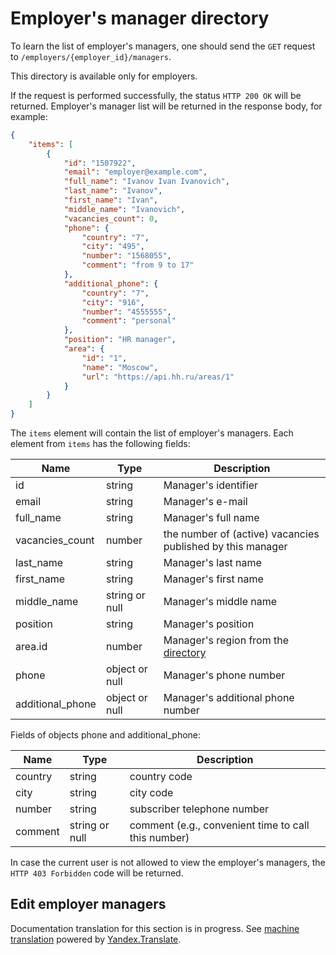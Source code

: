 # Employer's manager directory

To learn the list of employer's managers, one should send the `GET` request to
`/employers/{employer_id}/managers`.

This directory is available only for employers.

If the request is performed successfully, the status `HTTP 200 OK` will be
returned. Employer's manager list will be returned in the response body, for
example:

```json
{
    "items": [
        {
            "id": "1507922",
            "email": "employer@example.com",
            "full_name": "Ivanov Ivan Ivanovich",
            "last_name": "Ivanov",
            "first_name": "Ivan",
            "middle_name": "Ivanovich",
            "vacancies_count": 0,
            "phone": {
                "country": "7",
                "city": "495",
                "number": "1568055",
                "comment": "from 9 to 17"
            },
            "additional_phone": {
                "country": "7",
                "city": "916",
                "number": "4555555",
                "comment": "personal"
            },
            "position": "HR manager",
            "area": {
                "id": "1",
                "name": "Moscow",
                "url": "https://api.hh.ru/areas/1"
            }
        }
    ]
}
```

The `items` element will contain the list of employer's managers.
Each element from `items` has the following fields:

 Name             | Type   | Description
------------------|--------|-----------------------------------------------------------
 id               | string | Manager's identifier
 email            | string | Manager's e-mail
 full_name        | string | Manager's full name
 vacancies_count  | number | the number of (active) vacancies published by this manager
 last_name | string | Manager's last name
 first_name | string | Manager's first name
 middle_name | string or null | Manager's middle name
 position | string | Manager's position
 area.id | number | Manager's region from the [directory](areas.md)
 phone | object or null | Manager's phone number
 additional_phone | object or null | Manager's additional phone number

 Fields of objects phone and additional_phone:

 Name | Type | Description
 --- | --- | ---
 country | string | country code
 city | string | city code
 number | string | subscriber telephone number
 comment | string or null | comment (e.g., convenient time to call this number)

In case the current user is not allowed to view the employer's managers, the
`HTTP 403 Forbidden` code will be returned.


 <a name="edit_managers"></a>
 ## Edit employer managers
 Documentation translation for this section is in progress.
 See
 [machine translation](https://z5h64q92x9.net/proxy_u/ru-en.en/http/hhru.github.io/api/rendered-docs/docs/employer_managers.md.html)
 powered by
 [Yandex.Translate](https://translate.yandex.com/translate).
